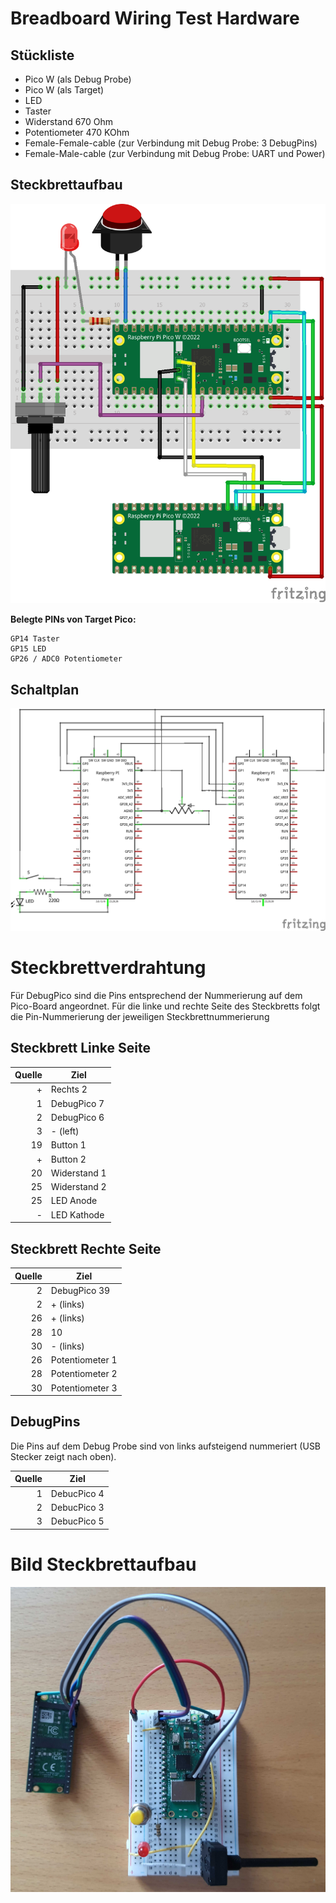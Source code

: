 # Breadboard Wiring Test Hardware

## Stückliste

 * Pico W (als Debug Probe)
 * Pico W (als Target)
 * LED
 * Taster
 * Widerstand 670 Ohm
 * Potentiometer 470 KOhm
 * Female-Female-cable (zur Verbindung mit Debug Probe: 3 DebugPins)
 * Female-Male-cable (zur Verbindung mit Debug Probe: UART und Power)

## Steckbrettaufbau

![alt text](workshop_bb.png)

**Belegte PINs von Target Pico:**

```
GP14 Taster
GP15 LED
GP26 / ADC0 Potentiometer
```

## Schaltplan

![alt text](workshop_schem.png)

# Steckbrettverdrahtung

Für DebugPico sind die Pins entsprechend der Nummerierung auf dem Pico-Board angeordnet. 
Für die linke und rechte Seite des Steckbretts folgt die Pin-Nummerierung der jeweiligen Steckbrettnummerierung


## Steckbrett Linke Seite

| Quelle | Ziel         |
|-------:|--------------|
|      + | Rechts 2     |
|      1 | DebugPico 7  |
|      2 | DebugPico 6  |
|      3 | - (left)     |
|     19 | Button 1     |
|      + | Button 2     |
|     20 | Widerstand 1 |
|     25 | Widerstand 2 |
|     25 | LED Anode    |
|      - | LED Kathode  |

## Steckbrett Rechte Seite

| Quelle | Ziel            |
|-------:|-----------------|
|      2 | DebugPico 39    |
|      2 | + (links)       |
|     26 | + (links)       |
|     28 | 10              |
|     30 | - (links)       |
|     26 | Potentiometer 1 |
|     28 | Potentiometer 2 |
|     30 | Potentiometer 3 |


## DebugPins

Die Pins auf dem Debug Probe sind von links aufsteigend nummeriert (USB Stecker zeigt nach oben).

| Quelle | Ziel        |
|-------:|-------------|
|      1 | DebucPico 4 |
|      2 | DebucPico 3 |
|      3 | DebucPico 5 |

# Bild Steckbrettaufbau

![alt text](steckbrett.jpg)